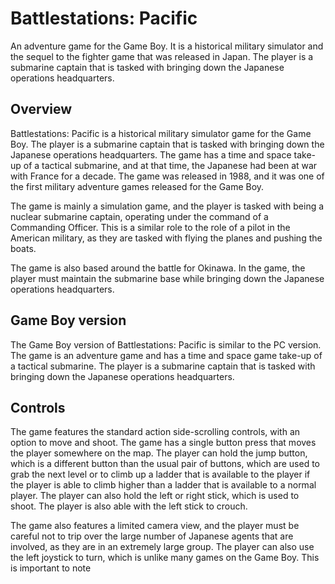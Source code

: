 # Battlestations: Pacific

An adventure game for the Game Boy. It is a historical military simulator and the sequel to the fighter game that was released in Japan. The player is a submarine captain that is tasked with bringing down the Japanese operations headquarters.

## Overview

Battlestations: Pacific is a historical military simulator game for the Game Boy. The player is a submarine captain that is tasked with bringing down the Japanese operations headquarters. The game has a time and space take-up of a tactical submarine, and at that time, the Japanese had been at war with France for a decade. The game was released in 1988, and it was one of the first military adventure games released for the Game Boy.

The game is mainly a simulation game, and the player is tasked with being a nuclear submarine captain, operating under the command of a Commanding Officer. This is a similar role to the role of a pilot in the American military, as they are tasked with flying the planes and pushing the boats.

The game is also based around the battle for Okinawa. In the game, the player must maintain the submarine base while bringing down the Japanese operations headquarters.

## Game Boy version

The Game Boy version of Battlestations: Pacific is similar to the PC version. The game is an adventure game and has a time and space game take-up of a tactical submarine. The player is a submarine captain that is tasked with bringing down the Japanese operations headquarters.

## Controls

The game features the standard action side-scrolling controls, with an option to move and shoot. The game has a single button press that moves the player somewhere on the map. The player can hold the jump button, which is a different button than the usual pair of buttons, which are used to grab the next level or to climb up a ladder that is available to the player if the player is able to climb higher than a ladder that is available to a normal player. The player can also hold the left or right stick, which is used to shoot. The player is also able with the left stick to crouch.

The game also features a limited camera view, and the player must be careful not to trip over the large number of Japanese agents that are involved, as they are in an extremely large group. The player can also use the left joystick to turn, which is unlike many games on the Game Boy. This is important to note